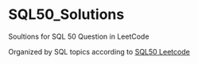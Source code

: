 # SQL50_Solutions
Soultions for SQL 50 Question in LeetCode

Organized by SQL topics according to [SQL50 Leetcode](https://leetcode.com/studyplan/top-sql-50/)
